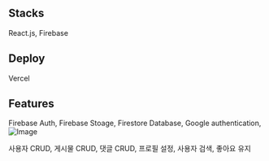 ## Stacks

React.js, Firebase

## Deploy

Vercel

## Features

Firebase Auth, Firebase Stoage, Firestore Database, Google authentication,
![Image](https://github.com/keemkeeman/mairbnb/assets/82154123/51db6ee1-567b-45ca-b0df-5ddf9feec01b)

사용자 CRUD,
게시물 CRUD,
댓글 CRUD,
프로필 설정,
사용자 검색,
좋아요 유지
